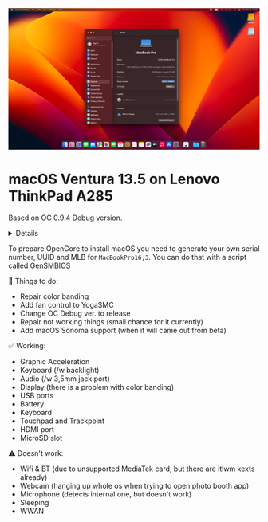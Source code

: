 <img src="screenshot.png" width="675" height="" >

# macOS Ventura 13.5 on Lenovo ThinkPad A285
Based on OC 0.9.4 Debug version.

<details>
💻 My configuration: <br>
| CPU       | AMD Ryzen 3 2300U 4-cores            |<br>
| GPU       | AMD Vega 6 512MB                     |<br>
| SSD       | Samsung 970 Evo Plus 500GB           |<br>
| Memory    | 8GB DDR4 2400Mhz                     |<br>
| Screen    | 12,5" 1920x1080 IPS                  |<br>
| WiFi & BT | MediaTek MT7921 (unsupported)        |<br><br>

BIOS Settings: <br>
| Fingerprint reader - OFF             |<br>
| CSM - OFF                            |<br>
| Secure Boot - OFF                    |<br>
| Wake on LAN - OFF                    |<br>
| Anti-Theft Current Setting- OFF      |<br>
| Intel VT-d - ON                      |<br>
| Intel Virtualization Technology - ON |<br>
| Excution Prevention - ON             |<br>
| Security Chip - OFF                  |<br>
</details>

To prepare OpenCore to install macOS you need to generate your own serial number, UUID and MLB for `MacBookPro16,3`. You can do that with a script called [GenSMBIOS](https://github.com/corpnewt/GenSMBIOS)

📝 Things to do: 
* Repair color banding
* Add fan control to YogaSMC
* Change OC Debug ver. to release
* Repair not working things (small chance for it currently)
* Add macOS Sonoma support (when it will came out from beta)


✅ Working:
* Graphic Acceleration 
* Keyboard (/w backlight)
* Audio (/w 3,5mm jack port)
* Display (there is a problem with color banding)
* USB ports
* Battery 
* Keyboard 
* Touchpad and Trackpoint
* HDMI port
* MicroSD slot

⚠️ Doesn't work:
* Wifi & BT (due to unsupported MediaTek card, but there are itlwm kexts already)
* Webcam (hanging up whole os when trying to open photo booth app)
* Microphone (detects internal one, but doesn't work)
* Sleeping
* WWAN